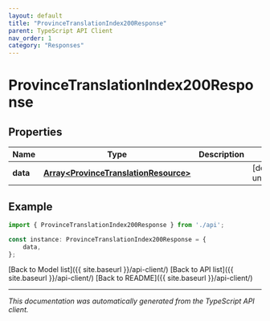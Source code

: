 ```yaml
---
layout: default
title: "ProvinceTranslationIndex200Response"
parent: TypeScript API Client
nav_order: 1
category: "Responses"
---
```


# ProvinceTranslationIndex200Response


## Properties

Name | Type | Description | Notes
------------ | ------------- | ------------- | -------------
**data** | [**Array&lt;ProvinceTranslationResource&gt;**](ProvinceTranslationResource.md) |  | [default to undefined]

## Example

```typescript
import { ProvinceTranslationIndex200Response } from './api';

const instance: ProvinceTranslationIndex200Response = {
    data,
};
```

[Back to Model list]({{ site.baseurl }}/api-client/) [Back to API list]({{ site.baseurl }}/api-client/) [Back to README]({{ site.baseurl }}/api-client/)


---

*This documentation was automatically generated from the TypeScript API client.*
